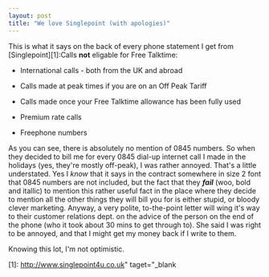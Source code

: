 ```yaml
---
layout: post
title: "We love Singlepoint (with apologies)"
---
```

This is what it says on the back of every phone statement I get from
[Singlepoint][1]:Calls **not** eligable for Free Talktime:

  * International calls - both from the UK and abroad

  * Calls made at peak times if you are on an Off Peak Tariff

  * Calls made once your Free Talktime allowance has been fully used

  * Premium rate calls

  * Freephone numbers

As you can see, there is absolutely no mention of 0845 numbers. So when they
decided to bill me for every 0845 dial-up internet call I made in the holidays
(yes, they're mostly off-peak), I was rather annoyed. That's a little
understated. Yes I _know_ that it says in the contract somewhere in size 2
font that 0845 numbers are not included, but the fact that they _**fail**_
(woo, bold and itallic) to mention this rather useful fact in the place where
they decide to mention all the other things they will bill you for is either
stupid, or bloody clever marketing. Anyway, a very polite, to-the-point letter
will wing it's way to their customer relations dept. on the advice of the
person on the end of the phone (who it took about 30 mins to get through to).
She said I was right to be annoyed, and that I might get my money back if I
write to them.

Knowing this lot, I'm not optimistic.

   [1]: http://www.singlepoint4u.co.uk" taget="_blank


